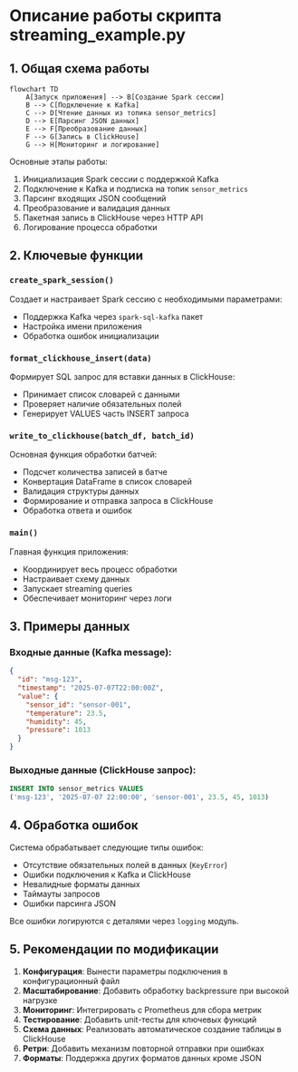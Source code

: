 # Описание работы скрипта streaming_example.py

## 1. Общая схема работы

```mermaid
flowchart TD
    A[Запуск приложения] --> B[Создание Spark сессии]
    B --> C[Подключение к Kafka]
    C --> D[Чтение данных из топика sensor_metrics]
    D --> E[Парсинг JSON данных]
    E --> F[Преобразование данных]
    F --> G[Запись в ClickHouse]
    G --> H[Мониторинг и логирование]
```

Основные этапы работы:
1. Инициализация Spark сессии с поддержкой Kafka
2. Подключение к Kafka и подписка на топик `sensor_metrics`
3. Парсинг входящих JSON сообщений
4. Преобразование и валидация данных
5. Пакетная запись в ClickHouse через HTTP API
6. Логирование процесса обработки

## 2. Ключевые функции

### `create_spark_session()`
Создает и настраивает Spark сессию с необходимыми параметрами:
- Поддержка Kafka через `spark-sql-kafka` пакет
- Настройка имени приложения
- Обработка ошибок инициализации

### `format_clickhouse_insert(data)`
Формирует SQL запрос для вставки данных в ClickHouse:
- Принимает список словарей с данными
- Проверяет наличие обязательных полей
- Генерирует VALUES часть INSERT запроса

### `write_to_clickhouse(batch_df, batch_id)`
Основная функция обработки батчей:
- Подсчет количества записей в батче
- Конвертация DataFrame в список словарей
- Валидация структуры данных
- Формирование и отправка запроса в ClickHouse
- Обработка ответа и ошибок

### `main()`
Главная функция приложения:
- Координирует весь процесс обработки
- Настраивает схему данных
- Запускает streaming queries
- Обеспечивает мониторинг через логи

## 3. Примеры данных

### Входные данные (Kafka message):
```json
{
  "id": "msg-123",
  "timestamp": "2025-07-07T22:00:00Z",
  "value": {
    "sensor_id": "sensor-001",
    "temperature": 23.5,
    "humidity": 45,
    "pressure": 1013
  }
}
```

### Выходные данные (ClickHouse запрос):
```sql
INSERT INTO sensor_metrics VALUES 
('msg-123', '2025-07-07 22:00:00', 'sensor-001', 23.5, 45, 1013)
```

## 4. Обработка ошибок

Система обрабатывает следующие типы ошибок:
- Отсутствие обязательных полей в данных (`KeyError`)
- Ошибки подключения к Kafka и ClickHouse
- Невалидные форматы данных
- Таймауты запросов
- Ошибки парсинга JSON

Все ошибки логируются с деталями через `logging` модуль.

## 5. Рекомендации по модификации

1. **Конфигурация**: Вынести параметры подключения в конфигурационный файл
2. **Масштабирование**: Добавить обработку backpressure при высокой нагрузке
3. **Мониторинг**: Интегрировать с Prometheus для сбора метрик
4. **Тестирование**: Добавить unit-тесты для ключевых функций
5. **Схема данных**: Реализовать автоматическое создание таблицы в ClickHouse
6. **Ретри**: Добавить механизм повторной отправки при ошибках
7. **Форматы**: Поддержка других форматов данных кроме JSON